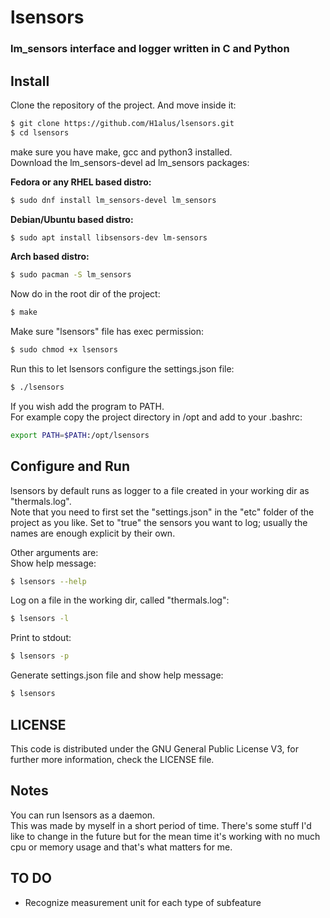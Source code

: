 # lsensors
### lm_sensors interface and logger written in C and Python

## Install
Clone the repository of the project. And move inside it:
```bash
$ git clone https://github.com/H1alus/lsensors.git
$ cd lsensors
``` 
make sure you have make, gcc and python3 installed.  
Download the lm_sensors-devel ad lm_sensors packages: 

<b>Fedora or any RHEL based distro:</b>  
```bash
$ sudo dnf install lm_sensors-devel lm_sensors
```

<b>Debian/Ubuntu based distro:</b>
```bash
$ sudo apt install libsensors-dev lm-sensors
```  

<b> Arch based distro:</b>  
```bash
$ sudo pacman -S lm_sensors
```  

Now do in the root dir of the project:
```bash
$ make
```

Make sure "lsensors" file has exec permission:
```bash
$ sudo chmod +x lsensors
```
Run this to let lsensors configure the settings.json file: 
```bash
$ ./lsensors
```
If you wish add the program to PATH.  
For example copy the project directory in /opt and add to your .bashrc:
```bash
export PATH=$PATH:/opt/lsensors
```

## Configure and Run
lsensors by default runs as logger to a file
created in your working dir as "thermals.log".  
Note that you need to first set the "settings.json" in the "etc" folder of the project as you like. Set to "true" the sensors you want to log; usually the names are enough explicit  by their own.

Other arguments are:  
Show help message:
```bash
$ lsensors --help
```
Log on a file in the working dir, called "thermals.log":
```bash
$ lsensors -l
```
Print to stdout:
```bash
$ lsensors -p
```
Generate settings.json file and show help message:
```bash
$ lsensors
```
## LICENSE
This code is distributed under the GNU General Public License V3, for further more information, check the LICENSE file.

## Notes
You can run lsensors as a daemon.  
This was made by myself in a short period of time. There's some stuff I'd like to change in the future but for the mean time it's working with no much cpu or memory usage and that's what matters for me.

## TO DO
* Recognize measurement unit for each type of subfeature
